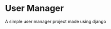 # User Manager
A simple user manager project made using django

<!-- public\images\homepage.png -->
<!-- ![Homepage](public/images/homepage.png) -->